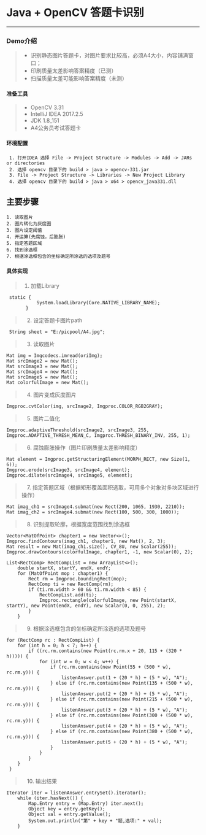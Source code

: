 # Java + OpenCV 答题卡识别
---

### Demo介绍 
> * 识别静态图片答题卡，对图片要求比较高，必须A4大小，内容铺满窗口；
> * 印刷质量太差影响答案精度（已测）
> * 扫描质量太差可能影响答案精度（未测）

#### 准备工具
> *  OpenCV 3.31
> *  IntelliJ IDEA 2017.2.5 
> *  JDK 1.8_151
> *  A4公务员考试答题卡

#### 环境配置
     1. 打开IDEA 选择 File -> Project Structure -> Modules -> Add -> JARs or directories
     2. 选择 opencv 目录下的 build > java > opencv-331.jar
     3. File -> Project Structure -> Libraries -> New Project Library
     4. 选择 opencv 目录下的 build > java > x64 > opencv_java331.dll
 主要步骤
---
    1. 读取图片
    2. 图片转化为灰度图
    3. 图片设定阈值
    4. 开运算(先腐蚀，后膨胀)
    5. 指定答题区域
    6. 找到涂选框
    7. 根据涂选框包含的坐标确定所涂选的选项及题号

#### 具体实现
    
 > 1. 加载Library
   
     static {
               System.loadLibrary(Core.NATIVE_LIBRARY_NAME);
           }
 
 >　2. 设定答题卡图片path
   
     String sheet = "E:/picpool/A4.jpg";
 
 >　3. 读取图片
    
    Mat img = Imgcodecs.imread(oriImg);
    Mat srcImage2 = new Mat();
    Mat srcImage3 = new Mat();
    Mat srcImage4 = new Mat();
    Mat srcImage5 = new Mat();
    Mat colorfulImage = new Mat();
    
 >　4. 图片变成灰度图片
    
    Imgproc.cvtColor(img, srcImage2, Imgproc.COLOR_RGB2GRAY);
    
 >　5. 图片二值化
 
    Imgproc.adaptiveThreshold(srcImage2, srcImage3, 255, Imgproc.ADAPTIVE_THRESH_MEAN_C, Imgproc.THRESH_BINARY_INV, 255, 1);
    
 >　6. 腐蚀膨胀操作（图片印刷质量太差影响精度）
 
    Mat element = Imgproc.getStructuringElement(MORPH_RECT, new Size(1, 6));
    Imgproc.erode(srcImage3, srcImage4, element);
    Imgproc.dilate(srcImage4, srcImage5, element);
  
 >　7. 指定答题区域（根据矩形覆盖面积选取，可用多个对象对多块区域进行操作）
 
    Mat imag_ch1 = srcImage4.submat(new Rect(200, 1065, 1930, 2210));
    Mat imag_ch2 = srcImage4.submat(new Rect(100, 500, 300, 1000));
    
 >　8. 识别提取轮廓，根据宽度范围找到涂选框
 
    Vector<MatOfPoint> chapter1 = new Vector<>();
    Imgproc.findContours(imag_ch1, chapter1, new Mat(), 2, 3);
    Mat result = new Mat(imag_ch1.size(), CV_8U, new Scalar(255));
    Imgproc.drawContours(colorfulImage, chapter1, -1, new Scalar(0), 2);
    
    List<RectComp> RectCompList = new ArrayList<>();
        double startX, startY, endX, endY;
        for (MatOfPoint mop : chapter1) {
            Rect rm = Imgproc.boundingRect(mop);
            RectComp ti = new RectComp(rm);
            if (ti.rm.width > 60 && ti.rm.width < 85) {
                RectCompList.add(ti);
                Imgproc.rectangle(colorfulImage, new Point(startX, startY), new Point(endX, endY), new Scalar(0, 0, 255), 2);
            }
        }
    
 >　9. 根据涂选框包含的坐标确定所涂选的选项及题号
 
    for (RectComp rc : RectCompList) {
        for (int h = 0; h < 7; h++) {
            if ((rc.rm.contains(new Point(rc.rm.x + 20, 115 + (320 * h))))) {
                for (int w = 0; w < 4; w++) {
                    if (rc.rm.contains(new Point(55 + (500 * w), rc.rm.y))) {
                        listenAnswer.put(1 + (20 * h) + (5 * w), "A");
                    } else if (rc.rm.contains(new Point(135 + (500 * w), rc.rm.y))) {
                        listenAnswer.put(2 + (20 * h) + (5 * w), "A");
                    } else if (rc.rm.contains(new Point(215 + (500 * w), rc.rm.y))) {
                        listenAnswer.put(3 + (20 * h) + (5 * w), "A");
                    } else if (rc.rm.contains(new Point(300 + (500 * w), rc.rm.y))) {
                        listenAnswer.put(4 + (20 * h) + (5 * w), "A");
                    } else if (rc.rm.contains(new Point(380 + (500 * w), rc.rm.y))) {
                        listenAnswer.put(5 + (20 * h) + (5 * w), "A");
                    }
                }
            } 
        }
     }
     
 >　10. 输出结果   
 
    Iterator iter = listenAnswer.entrySet().iterator();
        while (iter.hasNext()) {
            Map.Entry entry = (Map.Entry) iter.next();
            Object key = entry.getKey();
            Object val = entry.getValue();
            System.out.println("第" + key + "题,选项:" + val);
        }   
